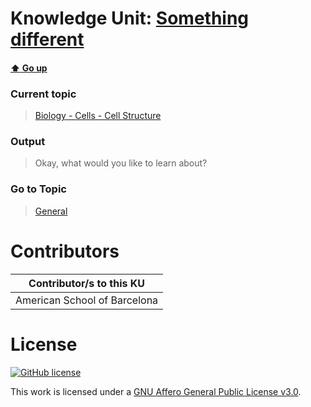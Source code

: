 # Knowledge Unit: [Something different](../../knowledge_units/biology-cells-cell-structure/something-different.md)

#### [:arrow_up: Go up](../../topics/biology-cells-cell-structure.md)
### Current topic
> [Biology - Cells - Cell Structure](../../topics/biology-cells-cell-structure.md)
### Output
> Okay, what would you like to learn about?
### Go to Topic
> [General](../../topics/general.md)


# Contributors

| Contributor/s to this KU |
| - | 
| American School of Barcelona |

# License
[![GitHub license](https://img.shields.io/github/license/inbrainz/cerebro)](https://github.com/inbrainz/cerebro/blob/master/LICENSE)

This work is licensed under a [GNU Affero General Public License v3.0](https://www.gnu.org/licenses/agpl-3.0.txt).